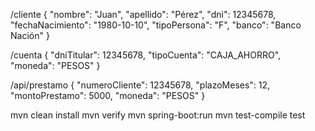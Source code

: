 /cliente
{
    "nombre": "Juan",
    "apellido": "Pérez",
    "dni": 12345678,
    "fechaNacimiento": "1980-10-10",
    "tipoPersona": "F",
    "banco": "Banco Nación"
}

/cuenta
{
    "dniTitular": 12345678,
    "tipoCuenta": "CAJA_AHORRO",
    "moneda": "PESOS"
}

/api/prestamo
{
    "numeroCliente": 12345678,
    "plazoMeses": 12,
    "montoPrestamo": 5000,
    "moneda": "PESOS"
}


mvn clean install
mvn verify
mvn spring-boot:run
mvn test-compile test